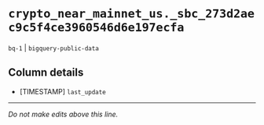 # `crypto_near_mainnet_us._sbc_273d2aec9c5f4ce3960546d6e197ecfa`
`bq-1` | `bigquery-public-data`

## Column details
* [TIMESTAMP] `last_update`

-------------------------------------------------------------------------------
*Do not make edits above this line.*
